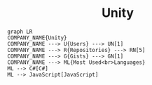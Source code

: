 <h1 align="center">Unity</h1>

```mermaid
graph LR
COMPANY_NAME{Unity}
COMPANY_NAME ---> U{Users} ---> UN[1]
COMPANY_NAME ---> R{Repositories} ---> RN[5]
COMPANY_NAME ---> G{Gists} ---> GN[1]
COMPANY_NAME ---> ML{Most Used<br>Languages}
ML --> C#[C#]
ML --> JavaScript[JavaScript]
```
